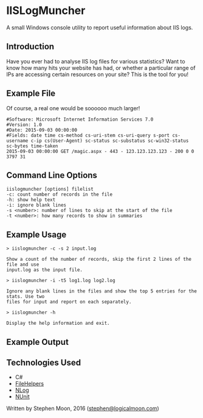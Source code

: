 # IISLogMuncher
A small Windows console utility to report useful information about IIS logs.

## Introduction

Have you ever had to analyse IIS log files for various statistics? Want to know
how many hits your website has had, or whether a particular range of IPs are
accessing certain resources on your site? This is the tool for you!

## Example File
Of course, a real one would be soooooo much larger!
```
#Software: Microsoft Internet Information Services 7.0
#Version: 1.0
#Date: 2015-09-03 00:00:00
#Fields: date time cs-method cs-uri-stem cs-uri-query s-port cs-username c-ip cs(User-Agent) sc-status sc-substatus sc-win32-status sc-bytes time-taken
2015-09-03 00:00:00 GET /magic.aspx - 443 - 123.123.123.123 - 200 0 0 3797 31
```

## Command Line Options
```
iislogmuncher [options] filelist
-c: count number of records in the file
-h: show help text
-i: ignore blank lines
-s <number>: number of lines to skip at the start of the file
-t <number>: how many records to show in summaries
```

## Example Usage
```
> iislogmuncher -c -s 2 input.log

Show a count of the number of records, skip the first 2 lines of the file and use 
input.log as the input file.

> iislogmuncher -i -t5 log1.log log2.log

Ignore any blank lines in the files and show the top 5 entries for the stats. Use two 
files for input and report on each separately.

> iislogmuncher -h 

Display the help information and exit.
```
## Example Output

## Technologies Used
* C#
* [FileHelpers](https://github.com/MarcosMeli/FileHelpers)
* [NLog](http://nlog-project.org/)
* [NUnit](http://www.nunit.org/)

Written by Stephen Moon, 2016 (stephen@logicalmoon.com)

